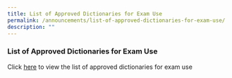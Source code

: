 ```yaml
---
title: List of Approved Dictionaries for Exam Use
permalink: /announcements/list-of-approved-dictionaries-for-exam-use/
description: ""
---
```

### List of Approved Dictionaries for Exam Use

Click [here](/files/Announcements/list_of_dictionaries_for_examination.pdf) to view the list of approved dictionaries for exam use